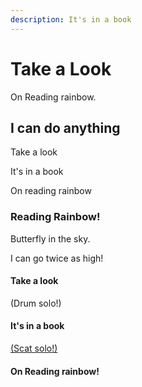 ```yaml
---
description: It's in a book
---
```


# Take a Look

On Reading rainbow.

## I can do anything

Take a look

It's in a book

On reading rainbow

### Reading Rainbow!

Butterfly in the sky.

I can go twice as high!

#### Take a look

\(Drum solo!\)

#### It's in a book

[\(Scat solo!\)](article.md)

#### On Reading rainbow!

